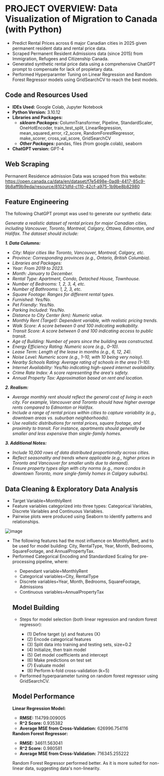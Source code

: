 # PROJECT OVERVIEW: Data Visualization of Migration to Canada (with Python)

  <ul>
    <li>Predict Rental Prices across 6 major Canadian cities in 2025 given permanent resident data and rental price data.</li>
    <li>Scraped Permanent Resident Admissions data (since 2015) from Immigration, Refugees and Citizenship Canada.</li>
    <li>Generated synthetic rental price data using a comprehensive ChatGPT prompt to compensate for lack of propietary data.</li>
    <li>Performed Hyperparamter Tuning on Linear Regression and Random Forest Regressor models using GridSearchCV to reach the best models.</li>
  </ul>
  
## Code and Resources Used
  <ul>
    <li><b>IDEs Used:</b> Google Colab, Jupyter Notebook</li>
    <li><b>Python Version:</b> 3.10.12</li>
    <li><b>Libraries and Packages:</b>
    <ul>
      <li><b><i>sklearn Packages:</i> </b> ColumnTransformer, Pipeline, StandardScaler, OneHotEncoder, train_test_split, LinearRegression, mean_squared_error, r2_score, RandomForestRegressor, make_scorer, cross_val_score, GridSearchCV</li>
      <li><b> <i>Other Packages:</i> </b> pandas, files (from google.colab), seaborn</li>
    </ul></li>
    <li><b>ChatGPT version:</b> GPT-4</li>
  </ul>
  
## Web Scraping
Permanent Residence admission Data was scraped from this website: https://open.canada.ca/data/en/dataset/f7e5498e-0ad8-4417-85c9-9b8aff9b9eda/resource/81021dfd-c110-42cf-a975-1b9be8b82980 

## Feature Engineering
The following ChatGPT prompt was used to generate our synthetic data:

<i>Generate a realistic dataset of rental prices for major Canadian cities, including Vancouver, Toronto, Montreal, Calgary, Ottawa, Edmonton, and Halifax. The dataset should include:</i>

<i><b>1.	Data Columns:</b>
<ul>
    <li>City: Major cities like Toronto, Vancouver, Montreal, Calgary, etc.</li>
    <li>Province: Corresponding provinces (e.g., Ontario, British Columbia).</li>
    <li>Libraries and Packages:</li>
    <li>Year: From 2019 to 2023.</li>
  <li>Month: January to December.</li>
  <li>Rental Type: Apartment, Condo, Detached House, Townhouse.</li>
  <li>Number of Bedrooms: 1, 2, 3, 4, etc.</li>
  <li>Number of Bathrooms: 1, 2, 3, etc.</li>
  <li>Square Footage: Ranges for different rental types.</li>
  <li>Furnished: Yes/No.</li>
  <li>Pet Friendly: Yes/No.</li>
  <li>Parking Included: Yes/No.</li>
  <li>Distance to City Center (km): Numeric value.</li>
  <li>Monthly Rent (Target): Dependent variable, with realistic pricing trends.</li>
  <li>Walk Score: A score between 0 and 100 indicating walkability.</li>
  <li>Transit Score: A score between 0 and 100 indicating access to public transit.</li>
  <li>Age of Building: Number of years since the building was constructed.</li>
  <li>Energy Efficiency Rating: Numeric score (e.g., 0–10).</li>
  <li>Lease Term: Length of the lease in months (e.g., 6, 12, 24).</li>
  <li>Noise Level: Numeric score (e.g., 1–10, with 10 being very noisy).</li>
  <li>Nearby Schools Rating: Average rating of schools in the area (1–10).</li>
  <li>Internet Availability: Yes/No indicating high-speed internet availability.</li>
  <li>Crime Rate Index: A score representing the area's safety.</li>
  <li>Annual Property Tax: Approximation based on rent and location.</li>
  </ul>


<b>2.	Realism:</b>
<ul>
<li>Average monthly rent should reflect the general cost of living in each city. For example, Vancouver and Toronto should have higher average rents compared to Edmonton or Halifax.</li>
<li>Include a range of rental prices within cities to capture variability (e.g., downtown areas vs. suburban neighborhoods).</li>
<li>Use realistic distributions for rental prices, square footage, and proximity to transit. For instance, apartments should generally be smaller and less expensive than single-family homes.</li>
</ul>

<b>3.	Additional Notes:</b>
<ul>
<li>Include 10,000 rows of data distributed proportionally across cities.</li>
<li>Reflect seasonality and trends where applicable (e.g., higher prices in Toronto and Vancouver for smaller units due to demand).</li>
<li>Ensure property types align with city norms (e.g., more condos in downtown Toronto, more single-family homes in Calgary suburbs).</li>
</ul>
</i>


## Data Cleaning & Exploratory Data Analysis
  <ul>
    <li>Target Variable=MonthlyRent</li>
    <li>Feature variables categorized into three types: Categorical Variables, Discrete Variables and Continuous Variables.</li>
    <li>Pairwise plots were produced using Seaborn to identify patterns and relationships.</li>
  </ul>
  
![image](https://github.com/user-attachments/assets/49096bf0-eb45-4adb-bafb-11d2a8a7bd10)

  <ul>
    <li>The following features had the most influence on MonthlyRent, and to be used for model building: City, RentalType, Year, Month, Bedrooms, 
SquareFootage, and AnnualPropertyTax.</li>
    <li>Performed Categorical Encoding and Standardized Scaling for pre-processing pipeline, where:</li>
    <ul>
      <li>Dependant variable=MonthlyRent</li>
      <li>Categorical variables=City, RentalType</li>
      <li>Discrete variables=Year, Month, Bedrooms, SquareFootage, Admissions</li>
      <li>Continuous variables=AnnualPropertyTax</li>
    </ul>

## Model Building
<ul>
    <li>Steps for model selection (both linear regression and random forest regressor):</li>
    <ul>
      <li>(1) Define target (y) and features (X) </li>
      <li>(2) Encode categorical features</li>
      <li>(3) Split data into training and testing sets, size=0.2</li>
      <li>(4) Initialize, then train model</li>
      <li>(5) Get model coefficients and intercept</li>
      <li>(6) Make predictions on test set</li>
      <li>(7) Evaluate model</li>
      <li>(8) Perform k-fold cross-validation (k=5)</li>
      </ul>
    <li>Performed hyperparameter tuning on random forest regressor using GridSearchCV.</li>
  </ul>
  
## Model Performance
<b>Linear Regression Model:</b>
  <ul>
    <li><b>RMSE:</b> 114799.009005</li>
    <li><b>R^2 Score:</b> 0.935382</li>
   <li><b>Average MSE from Cross-Validation:</b> 626996.754116</li>
    </ul>
<b>Random Forest Regressor:</b>
  <ul>
    <li><b>RMSE:</b> 34611.563041</li>
    <li><b>R^2 Score:</b> 0.980581</li>
   <li><b>Average MSE from Cross-Validation:</b> 716345.255222</li>
    </ul>

Random Forest Regressor performed better. As it is more suited for non-linear data, suggesting data's non-linearity.



